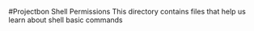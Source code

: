 #Projectbon Shell Permissions
This directory contains files that help us learn about shell basic commands
